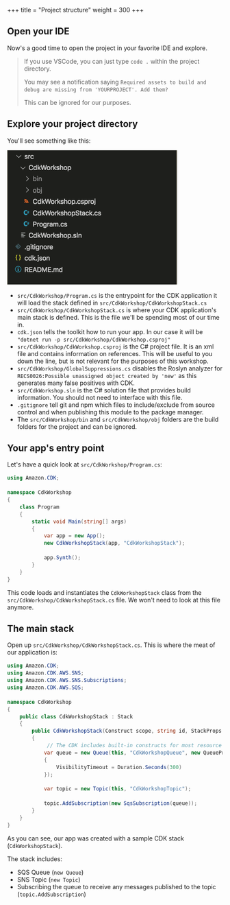 +++
title = "Project structure"
weight = 300
+++

## Open your IDE

Now's a good time to open the project in your favorite IDE and explore.

> If you use VSCode, you can just type `code .` within the project directory.
> 
> You may see a notification saying `Required assets to build and debug are missing from 'YOURPROJECT'. Add them?` 
> 
> This can be ignored for our purposes.

## Explore your project directory

You'll see something like this:

![](./structure.png)

* `src/CdkWorkshop/Program.cs` is the entrypoint for the CDK application it will load the stack defined in `src/CdkWorkshop/CdkWorkshopStack.cs`
* `src/CdkWorkshop/CdkWorkshopStack.cs` is where your CDK application's main stack is defined. This is the file we'll be spending most of our time in.
* `cdk.json` tells the toolkit how to run your app. In our case it will be `"dotnet run -p src/CdkWorkshop/CdkWorkshop.csproj"`
* `src/CdkWorkshop/CdkWorkshop.csproj` is the C# project file. It is an xml file and contains information on references. This will be useful to you down the line, but is not relevant for the purposes of this workshop.
* `src/CdkWorkshop/GlobalSuppressions.cs` disables the Roslyn analyzer for `RECS0026:Possible unassigned object created by 'new'` as this generates many false positives with CDK.
* `src/CdkWorkshop.sln` is the C# solution file that provides build information. You should not need to interface with this file.
* `.gitignore` tell git and npm which files to include/exclude
  from source control and when publishing this module to the package manager.
* The `src/CdkWorkshop/bin` and `src/CdkWorkshop/obj` folders are the build folders for the project and can be ignored.

## Your app's entry point

Let's have a quick look at `src/CdkWorkshop/Program.cs`:

```c#
using Amazon.CDK;

namespace CdkWorkshop
{
    class Program
    {
        static void Main(string[] args)
        {
            var app = new App();
            new CdkWorkshopStack(app, "CdkWorkshopStack");

            app.Synth();
        }
    }
}
```

This code loads and instantiates the `CdkWorkshopStack` class from the
`src/CdkWorkshop/CdkWorkshopStack.cs` file. We won't need to look at this file anymore.

## The main stack

Open up `src/CdkWorkshop/CdkWorkshopStack.cs`. This is where the meat of our application
is:

```cs
using Amazon.CDK;
using Amazon.CDK.AWS.SNS;
using Amazon.CDK.AWS.SNS.Subscriptions;
using Amazon.CDK.AWS.SQS;

namespace CdkWorkshop
{
    public class CdkWorkshopStack : Stack
    {
        public CdkWorkshopStack(Construct scope, string id, StackProps props = null) : base(scope, id, props)
        {
             // The CDK includes built-in constructs for most resource types, such as Queues and Topics.
            var queue = new Queue(this, "CdkWorkshopQueue", new QueueProps
            {
                VisibilityTimeout = Duration.Seconds(300)
            });

            var topic = new Topic(this, "CdkWorkshopTopic");

            topic.AddSubscription(new SqsSubscription(queue));
        }
    }
}
```

As you can see, our app was created with a sample CDK stack
(`CdkWorkshopStack`).

The stack includes:

- SQS Queue (`new Queue`)
- SNS Topic (`new Topic`)
- Subscribing the queue to receive any messages published to the topic (`topic.AddSubscription`)
